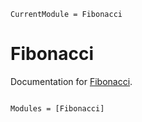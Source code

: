 ```@meta
CurrentModule = Fibonacci
```

# Fibonacci

Documentation for [Fibonacci](https://github.com/mdienst/Fibonacci.jl).

```@index
```

```@autodocs
Modules = [Fibonacci]
```
